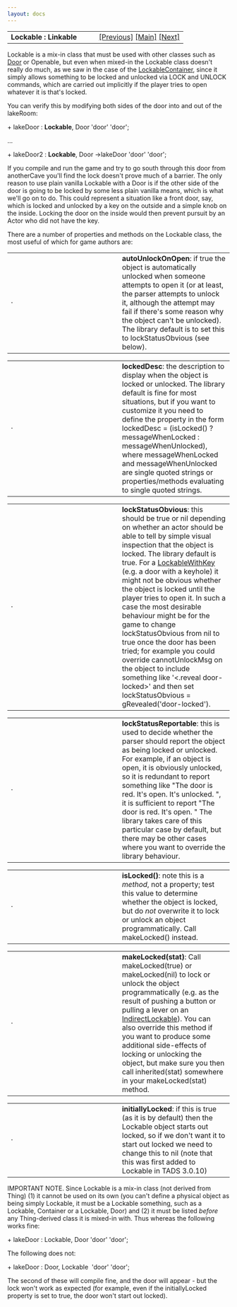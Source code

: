 ```yaml
---
layout: docs
---
```

<table width="100%" data-border="0" data-cellspacing="0"
data-cellpadding="3" data-bgcolor="#C0C0C0">
<colgroup>
<col style="width: 50%" />
<col style="width: 50%" />
</colgroup>
<tbody>
<tr>
<td style="text-align: left;"><strong>Lockable : Linkable<br />
</strong></td>
<td style="text-align: right;"><a
href="locks+keys-introduction.html">[Previous]</a> <a
href="generalintroduction.html">[Main]</a> <a
href="indirectlockable.html">[Next]</a></td>
</tr>
</tbody>
</table>

  
Lockable is a mix-in class that must be used with other classes such as
[Door](door.html) or Openable, but even when mixed-in the Lockable class
doesn't really do much, as we saw in the case of the
[LockableContainer](lockablecontainer.html), since it simply allows
something to be locked and unlocked via LOCK and UNLOCK commands, which
are carried out implicitly if the player tries to open whatever it is
that's locked.  
  
You can verify this by modifying both sides of the door into and out of
the lakeRoom:  
  
+ lakeDoor : **Lockable**, Door 'door' 'door';  
  
...  
  
+ lakeDoor2 : **Lockable**, Door -\>lakeDoor 'door' 'door';  
  
If you compile and run the game and try to go south through this door
from anotherCave you'll find the lock doesn't prove much of a barrier.
The only reason to use plain vanilla Lockable with a Door is if the
other side of the door is going to be locked by some less plain vanilla
means, which is what we'll go on to do. This could represent a situation
like a front door, say, which is locked and unlocked by a key on the
outside and a simple knob on the inside. Locking the door on the inside
would then prevent pursuit by an Actor who did not have the key.  
  
There are a number of properties and methods on the Lockable class, the
most useful of which for game authors are:  
  

<table data-border="0" data-cellpadding="0" data-cellspacing="0">
<colgroup>
<col style="width: 50%" />
<col style="width: 50%" />
</colgroup>
<tbody>
<tr data-valign="top">
<td width="14"><strong></strong>·<strong></strong></td>
<td><strong>autoUnlockOnOpen</strong>: if true the object is
automatically unlocked when someone attempts to open it (or at least,
the parser attempts to unlock it, although the attempt may fail if
there's some reason why the object can't be unlocked). The library
default is to set this to lockStatusObvious (see below).  <br />
</td>
</tr>
</tbody>
</table>

<table data-border="0" data-cellpadding="0" data-cellspacing="0">
<colgroup>
<col style="width: 50%" />
<col style="width: 50%" />
</colgroup>
<tbody>
<tr data-valign="top">
<td width="14"><strong></strong>·<strong></strong></td>
<td><strong>lockedDesc</strong>: the description to display when the
object is locked or unlocked. The library default is fine for most
situations, but if you want to customize it you need to define the
property in the form lockedDesc = (isLocked() ? messageWhenLocked :
messageWhenUnlocked), where messageWhenLocked and messageWhenUnlocked
are single quoted strings or properties/methods evaluating to single
quoted strings.  <br />
</td>
</tr>
</tbody>
</table>

<table data-border="0" data-cellpadding="0" data-cellspacing="0">
<colgroup>
<col style="width: 50%" />
<col style="width: 50%" />
</colgroup>
<tbody>
<tr data-valign="top">
<td width="14"><strong></strong>·<strong></strong></td>
<td><strong>lockStatusObvious</strong>: this should be true or nil
depending on whether an actor should be able to tell by simple visual
inspection that the object is locked. The library default is true. For a
<a href="lockablewithkey.html">LockableWithKey</a> (e.g. a door with a
keyhole) it might not be obvious whether the object is locked until the
player tries to open it. In such a case the most desirable behaviour
might be for the game to change lockStatusObvious from nil to true once
the door has been tried; for example you could override cannotUnlockMsg
on the object to include something like '&lt;.reveal door-locked&gt;'
and then set lockStatusObvious = gRevealed('door-locked').  <br />
</td>
</tr>
</tbody>
</table>

<table data-border="0" data-cellpadding="0" data-cellspacing="0">
<colgroup>
<col style="width: 50%" />
<col style="width: 50%" />
</colgroup>
<tbody>
<tr data-valign="top">
<td width="14"><strong></strong>·<strong></strong></td>
<td><strong>lockStatusReportable</strong>: this is used to decide
whether the parser should report the object as being locked or unlocked.
For example, if an object is open, it is obviously unlocked, so it is
redundant to report something like "The door is red. It's open. It's
unlocked. ", it is sufficient to report "The door is red. It's open. "
The library takes care of this particular case by default, but there may
be other cases where you want to override the library behaviour.  <br />
</td>
</tr>
</tbody>
</table>

<table data-border="0" data-cellpadding="0" data-cellspacing="0">
<colgroup>
<col style="width: 50%" />
<col style="width: 50%" />
</colgroup>
<tbody>
<tr data-valign="top">
<td width="14"><strong></strong>·<strong></strong></td>
<td><strong>isLocked()</strong>: note this is a <em>method</em>, not a
property; test this value to determine whether the object is locked, but
do <em>not</em> overwrite it to lock or unlock an object
programmatically. Call makeLocked() instead.  <br />
</td>
</tr>
</tbody>
</table>

<table data-border="0" data-cellpadding="0" data-cellspacing="0">
<colgroup>
<col style="width: 50%" />
<col style="width: 50%" />
</colgroup>
<tbody>
<tr data-valign="top">
<td width="14"><strong></strong>·<strong></strong></td>
<td><strong>makeLocked(stat)</strong>: Call makeLocked(true) or
makeLocked(nil) to lock or unlock the object programmatically (e.g. as
the result of pushing a button or pulling a lever on an <a
href="indirectlockable.html">IndirectLockable</a>). You can also override
this method if you want to produce some additional side-effects of
locking or unlocking the object, but make sure you then call
inherited(stat) somewhere in your makeLocked(stat) method.  <br />
</td>
</tr>
</tbody>
</table>

<table data-border="0" data-cellpadding="0" data-cellspacing="0">
<colgroup>
<col style="width: 50%" />
<col style="width: 50%" />
</colgroup>
<tbody>
<tr data-valign="top">
<td width="14"><strong></strong>·<strong></strong></td>
<td><strong>initiallyLocked</strong>: if this is true (as it is by
default) then the Lockable object starts out locked, so if we don't want
it to start out locked we need to change this to nil (note that this was
first added to Lockable in TADS 3.0.10)  <br />
</td>
</tr>
</tbody>
</table>



  
IMPORTANT NOTE. Since Lockable is a mix-in class (not derived from
Thing) (1) it cannot be used on its own (you can't define a physical
object as being simply Lockable, it must be a Lockable something, such
as a Lockable, Container or a Lockable, Door) and (2) it must be listed
*before* any Thing-derived class it is mixed-in with. Thus whereas the
following works fine:  
  
+ lakeDoor : Lockable, Door 'door' 'door';  
  
The following does not:  
  
+ lakeDoor : Door, Lockable  'door' 'door';  
  
The second of these will compile fine, and the door will appear - but
the lock won't work as expected (for example, even if the
initiallyLocked property is set to true, the door won't start out
locked).  
  
  
